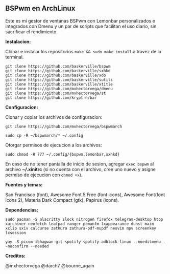 ## BSPwm en ArchLinux ##

Este es mi gestor de ventanas BSPwm con Lemonbar personalizados e integrados con Dmenu y un par de scripts que facilitan el uso diario, sin sacrificar el rendimiento.

**Instalacion:**

Clonar e instalar los repositorios `make && sudo make install` a travez de la terminal.

```
git clone https://github.com/baskerville/bspwm
git clone https://github.com/baskerville/sxhkd
git clone https://github.com/baskerville/xdo
git clone https://github.com/baskerville/sutils
git clone https://github.com/baskerville/xtitle
git clone https://github.com/mxhectorvega/dmenu
git clone https://github.com/mxhectorvega/st
git clone https://github.com/krypt-n/bar
```
**Configuracion:**

Clonar y copiar los archivos de configuracion:

```
git clone https://github.com/mxhectorvega/bspwmarch

sudo cp -R ~/bspwmarch/* ~/.config
```

Otorgar permisos de ejecucion a los archivos:

```
sudo chmod -R 777 ~/.config/{bspwm,lemonbar,sxhkd}
```

En caso de no tener pantalla de inicio de sesion, agregar `exec bspwm` al archivo **~/.xinitrc** (si no cuenta con el archivo, cree uno nuevo y asigne permiso de ejecucion con `chmod +x`).

**Fuentes y temas:**

San Francisco (font), Awesome Font 5 Free (font icons), Awesome Font(font icons 2), Materia Dark Compact (gtk), Papirus (icons).


**Dependencias:**

```
sudo pacman -S alacritty slock nitrogen firefox telegram-desktop htop xarchiver neofetch leafpad ranger pcmanfm lxappearance dunst maim xclip sxiv calcurse zathura zathura-pdf-mupdf neovim mpv screenkey lxsession
```

```
yay -S picom-ibhagwan-git spotify spotify-adblock-linux --noeditmenu --noconfirm --needed
```


**Creditos:**

@mxhectorvega @darch7 @bourne_again
